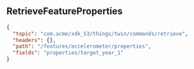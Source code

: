 ## RetrieveFeatureProperties

```json
{
  "topic": "com.acme/xdk_53/things/twin/commands/retrieve",
  "headers": {},
  "path": "/features/accelerometer/properties",
  "fields": "properties/target_year_1"
}
```
